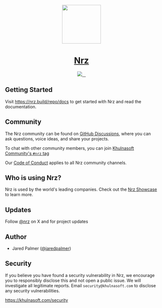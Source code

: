<p align="center">
  <a href="https://nrz.build/repo">
    <picture>
      <source media="(prefers-color-scheme: dark)" srcset="https://user-images.githubusercontent.com/4060187/196936123-f6e1db90-784d-4174-b774-92502b718836.png">
      <img src="https://user-images.githubusercontent.com/4060187/196936104-5797972c-ab10-4834-bd61-0d1e5f442c9c.png" height="128">
    </picture>
    <h1 align="center">Nrz</h1>
  </a>
</p>

<p align="center">
  <a aria-label="Khulnasoft logo" href="https://khulnasoft.com/">
    <img src="https://img.shields.io/badge/MADE%20BY%20Khulnasoft-000000.svg?style=for-the-badge&logo=Khulnasoft&labelColor=000">
  </a>
  <a aria-label="NPM version" href="https://www.npmjs.com/package/nrz">
    <img alt="" src="https://img.shields.io/npm/v/nrz.svg?style=for-the-badge&labelColor=000000">
  </a>
  <a aria-label="License" href="https://github.com/khulnasoft/nrz/blob/main/LICENSE">
    <img alt="" src="https://img.shields.io/npm/l/nrz.svg?style=for-the-badge&labelColor=000000&color=">
  </a>
  <a aria-label="Join the community on GitHub" href="https://github.com/khulnasoft/nrz/discussions">
    <img alt="" src="https://img.shields.io/badge/Join%20the%20community-blueviolet.svg?style=for-the-badge&logo=nrz&labelColor=000000&logoWidth=20&logoColor=white">
  </a>
</p>

## Getting Started

Visit https://nrz.build/repo/docs to get started with Nrz and read the documentation.

## Community

The Nrz community can be found on [GitHub Discussions](https://github.com/khulnasoft/nrz/discussions), where you can ask questions, voice ideas, and share your projects.

To chat with other community members, you can join [Khulnasoft Community's `#nrz` tag](https://khulnasoft.community/tag/nrz)

Our [Code of Conduct](https://github.com/khulnasoft/nrz/blob/main/CODE_OF_CONDUCT.md) applies to all Nrz community channels.

## Who is using Nrz?

Nrz is used by the world's leading companies. Check out the [Nrz Showcase](https://nrz.build/showcase) to learn more.

## Updates

Follow [@nrz](https://x.com/nrz) on X and for project updates

## Author

- Jared Palmer ([@jaredpalmer](https://x.com/jaredpalmer))

## Security

If you believe you have found a security vulnerability in Nrz, we encourage you to responsibly disclose this and not open a public issue. We will investigate all legitimate reports. Email `security@khulnasoft.com` to disclose any security vulnerabilities.

https://khulnasoft.com/security

